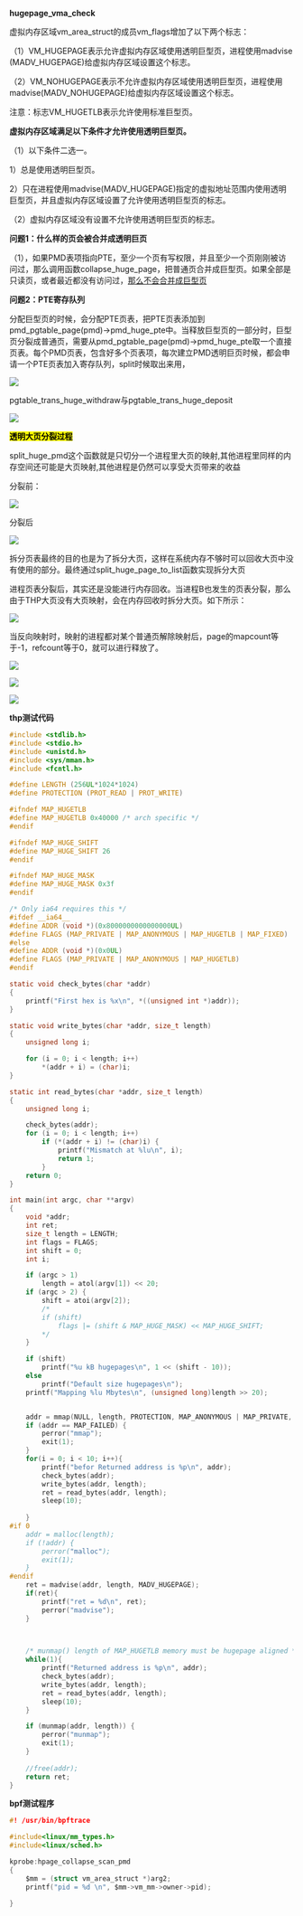 **hugepage_vma_check**

虚拟内存区域vm_area_struct的成员vm_flags增加了以下两个标志：

（1）VM_HUGEPAGE表示允许虚拟内存区域使用透明巨型页，进程使用madvise (MADV_HUGEPAGE)给虚拟内存区域设置这个标志。

（2）VM_NOHUGEPAGE表示不允许虚拟内存区域使用透明巨型页，进程使用madvise(MADV_NOHUGEPAGE)给虚拟内存区域设置这个标志。

注意：标志VM_HUGETLB表示允许使用标准巨型页。

**虚拟内存区域满足以下条件才允许使用透明巨型页。**

（1）以下条件二选一。

1）总是使用透明巨型页。

2）只在进程使用madvise(MADV_HUGEPAGE)指定的虚拟地址范围内使用透明巨型页，并且虚拟内存区域设置了允许使用透明巨型页的标志。

（2）虚拟内存区域没有设置不允许使用透明巨型页的标志。

**问题1：什么样的页会被合并成透明巨页**

（1），如果PMD表项指向PTE，至少一个页有写权限，并且至少一个页刚刚被访问过，那么调用函数collapse_huge_page，把普通页合并成巨型页。如果全部是只读页，或者最近都没有访问过，<u>那么不会合并成巨型页</u>

**问题2：PTE寄存队列**

分配巨型页的时候，会分配PTE页表，把PTE页表添加到pmd_pgtable_page(pmd)->pmd_huge_pte中。当释放巨型页的一部分时，巨型页分裂成普通页，需要从pmd_pgtable_page(pmd)->pmd_huge_pte取一个直接页表。每个PMD页表，包含好多个页表项，每次建立PMD透明巨页时候，都会申请一个PTE页表加入寄存队列，split时候取出来用，

![](./image/1.PNG)

pgtable_trans_huge_withdraw与pgtable_trans_huge_deposit

![](./image/2.PNG)

<mark>**透明大页分裂过程**</mark>

split_huge_pmd这个函数就是只切分一个进程里大页的映射,其他进程里同样的内存空间还可能是大页映射,其他进程是仍然可以享受大页带来的收益

分裂前：

![](./image/3.PNG)

分裂后

![](./image/4.PNG)

拆分页表最终的目的也是为了拆分大页，这样在系统内存不够时可以回收大页中没有使用的部分。最终通过split_huge_page_to_list函数实现拆分大页

进程页表分裂后，其实还是没能进行内存回收。当进程B也发生的页表分裂，那么由于THP大页没有大页映射，会在内存回收时拆分大页。如下所示：

![](./image/5.PNG)

当反向映射时，映射的进程都对某个普通页解除映射后，page的mapcount等于-1，refcount等于0，就可以进行释放了。

![](./image/6.PNG)

![](./image/7.PNG)

![](./image/8.PNG)

**thp测试代码**

```c
#include <stdlib.h>
#include <stdio.h>
#include <unistd.h>
#include <sys/mman.h>
#include <fcntl.h>

#define LENGTH (256UL*1024*1024)
#define PROTECTION (PROT_READ | PROT_WRITE)

#ifndef MAP_HUGETLB
#define MAP_HUGETLB 0x40000 /* arch specific */
#endif

#ifndef MAP_HUGE_SHIFT
#define MAP_HUGE_SHIFT 26
#endif

#ifndef MAP_HUGE_MASK
#define MAP_HUGE_MASK 0x3f
#endif

/* Only ia64 requires this */
#ifdef __ia64__
#define ADDR (void *)(0x8000000000000000UL)
#define FLAGS (MAP_PRIVATE | MAP_ANONYMOUS | MAP_HUGETLB | MAP_FIXED)
#else
#define ADDR (void *)(0x0UL)
#define FLAGS (MAP_PRIVATE | MAP_ANONYMOUS | MAP_HUGETLB)
#endif

static void check_bytes(char *addr)
{
	printf("First hex is %x\n", *((unsigned int *)addr));
}

static void write_bytes(char *addr, size_t length)
{
	unsigned long i;

	for (i = 0; i < length; i++)
		*(addr + i) = (char)i;
}

static int read_bytes(char *addr, size_t length)
{
	unsigned long i;

	check_bytes(addr);
	for (i = 0; i < length; i++)
		if (*(addr + i) != (char)i) {
			printf("Mismatch at %lu\n", i);
			return 1;
		}
	return 0;
}

int main(int argc, char **argv)
{
	void *addr;
	int ret;
	size_t length = LENGTH;
	int flags = FLAGS;
	int shift = 0;
	int i;

	if (argc > 1)
		length = atol(argv[1]) << 20;
	if (argc > 2) {
		shift = atoi(argv[2]);
		/*
		if (shift)
			flags |= (shift & MAP_HUGE_MASK) << MAP_HUGE_SHIFT;
		*/
	}

	if (shift)
		printf("%u kB hugepages\n", 1 << (shift - 10));
	else
		printf("Default size hugepages\n");
	printf("Mapping %lu Mbytes\n", (unsigned long)length >> 20);


	addr = mmap(NULL, length, PROTECTION, MAP_ANONYMOUS | MAP_PRIVATE, -1, 0);
	if (addr == MAP_FAILED) {
		perror("mmap");
		exit(1);
	}
	for(i = 0; i < 10; i++){
		printf("befor Returned address is %p\n", addr);
		check_bytes(addr);
		write_bytes(addr, length);
		ret = read_bytes(addr, length);
		sleep(10);
		
	}
#if 0
	addr = malloc(length);
	if (!addr) {
		perror("malloc");
		exit(1);
	}
#endif
	ret = madvise(addr, length, MADV_HUGEPAGE);
	if(ret){
		printf("ret = %d\n", ret);
		perror("madvise");
	}
	


	/* munmap() length of MAP_HUGETLB memory must be hugepage aligned */
	while(1){
		printf("Returned address is %p\n", addr);
		check_bytes(addr);
		write_bytes(addr, length);
		ret = read_bytes(addr, length);
		sleep(10);
	}

	if (munmap(addr, length)) {
		perror("munmap");
		exit(1);
	}
	
	//free(addr);
	return ret;
}

```

**bpf测试程序**

```c
#! /usr/bin/bpftrace 

#include<linux/mm_types.h>
#include<linux/sched.h>

kprobe:hpage_collapse_scan_pmd
{
    $mm = (struct vm_area_struct *)arg2;
    printf("pid = %d \n", $mm->vm_mm->owner->pid);

}
```
